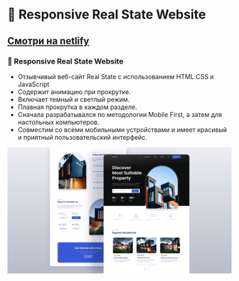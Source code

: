 # 🏡 Responsive Real State Website
## [Смотри на netlify](https://ho1ux.netlify.app) 
### 🏡 Responsive Real State Website

- Отзывчивый веб-сайт Real State с использованием HTML CSS и JavaScript
- Содержит анимацию при прокрутке.
- Включает темный и светлый режим.
- Плавная прокрутка в каждом разделе.
- Сначала разрабатывался по методологии Mobile First, а затем для настольных компьютеров.
- Совместим со всеми мобильными устройствами и имеет красивый и приятный пользовательский интерфейс.

![preview img](/preview.png)

